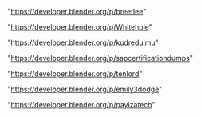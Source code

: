 "https://developer.blender.org/p/breetlee"

"https://developer.blender.org/p/Whitehole"

"https://developer.blender.org/p/kudredulmu"

"https://developer.blender.org/p/sapcertificationdumps"

"https://developer.blender.org/p/tenlord"

"https://developer.blender.org/p/emily3dodge"

"https://developer.blender.org/p/payizatech"

 
 
